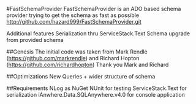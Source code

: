#FastSchemaProvider 
FastSchemaProvider is an ADO based schema provider trying to get the schema as fast as possible
http://github.com/hazard999/FastSchemaProvider.git

Additional features
Serialization thru ServiceStack.Text
Schema upgrade from provided schema

##Genesis
The initial code was taken from Mark Rendle (https://github.com/markrendle) and  Richard Hopton (https://github.com/richardhopton)
Thank you Mark and Richard

##Optimizations
New Queries + wider structure of schema

##Requirements
NLog as NuGet
NUnit for testing
ServiceStack.Text for serialization
iAnwhere.Data.SQLAnywhere.v4.0 for console application
